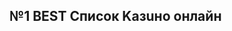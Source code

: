 <!DOCTYPE html>
<html>
<head>
	<title>be1.ru</title>
</head>
<body>

<h2><strong>№1 BEST Список Kазuнo онлайн</strong></h2>

</body>
</html>
